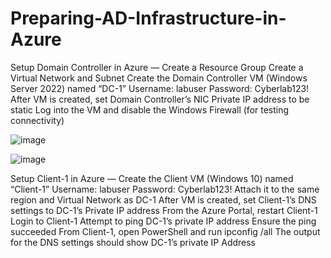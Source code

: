 # Preparing-AD-Infrastructure-in-Azure

Setup Domain Controller in Azure
—
Create a Resource Group
Create a Virtual Network and Subnet
Create the Domain Controller VM (Windows Server 2022) named “DC-1”
Username: labuser
Password: Cyberlab123!
After VM is created, set Domain Controller’s NIC Private IP address to be static
Log into the VM and disable the Windows Firewall (for testing connectivity)

![image](https://github.com/user-attachments/assets/5c6f977f-2b47-4478-8d79-3772cd75385c)

![image](https://github.com/user-attachments/assets/7b6f115c-77b9-423a-b865-1f2a50e3b3d7)

Setup Client-1 in Azure
—
Create the Client VM (Windows 10) named “Client-1”
Username: labuser
Password: Cyberlab123!
Attach it to the same region and Virtual Network as DC-1
After VM is created, set Client-1’s DNS settings to DC-1’s Private IP address
From the Azure Portal, restart Client-1
Login to Client-1
Attempt to ping DC-1’s private IP address
Ensure the ping succeeded
From Client-1, open PowerShell and run ipconfig /all
The output for the DNS settings should show DC-1’s private IP Address
